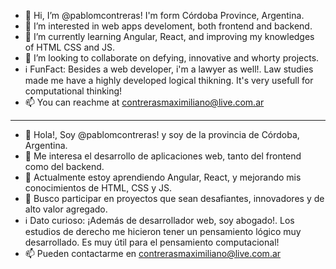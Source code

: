 - 👋 Hi, I’m @pablomcontreras! I'm form Córdoba Province, Argentina.
- 👀 I’m interested in web apps develoment, both frontend and backend. 
- 🌱 I’m currently learning Angular, React, and improving my knowledges of HTML CSS and JS.
- 💞️ I’m looking to collaborate on defying, innovative and whorty projects.
- ℹ️ FunFact: Besides a web developer, i'm a lawyer as well!. Law studies made me have a highly developed logical thikning. It's very usefull for computational thinking!
- 📫 You can reachme at contrerasmaximiliano@live.com.ar

<hr/>

- 👋 Hola!, Soy @pablomcontreras! y soy de la provincia de Córdoba, Argentina.
- 👀 Me interesa el desarrollo de aplicaciones web, tanto del frontend como del backend. 
- 🌱 Actualmente estoy aprendiendo Angular, React, y mejorando mis conocimientos de HTML, CSS y JS.
- 💞️ Busco participar en proyectos que sean desafiantes, innovadores y de alto valor agregado.
- ℹ️ Dato curioso: ¡Además de desarrollador web, soy abogado!. Los estudios de derecho me hicieron tener un pensamiento lógico muy desarrollado. Es muy útil para el pensamiento computacional!
- 📫 Pueden contactarme en contrerasmaximiliano@live.com.ar


<!---
pablomcontreras/pablomcontreras is a ✨ special ✨ repository because its `README.md` (this file) appears on your GitHub profile.
You can click the Preview link to take a look at your changes.
--->
